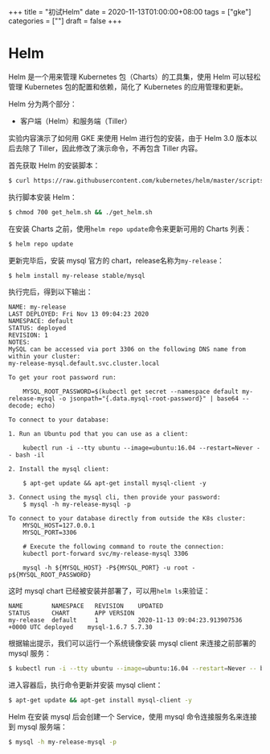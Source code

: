 +++
title = "初试Helm"
date = 2020-11-13T01:00:00+08:00
tags = ["gke"]
categories = [""]
draft = false
+++

# Helm

Helm 是一个用来管理 Kubernetes 包（Charts）的工具集，使用 Helm 可以轻松管理 Kubernetes 包的配置和依赖，简化了 Kubernetes 的应用管理和更新。

Helm 分为两个部分：

- 客户端（Helm）和服务端（Tiller）

实验内容演示了如何用 GKE 来使用 Helm 进行包的安装，由于 Helm 3.0 版本以后去除了 Tiller，因此修改了演示命令，不再包含 Tiller 内容。

首先获取 Helm 的安装脚本：

```sh
$ curl https://raw.githubusercontent.com/kubernetes/helm/master/scripts/get > get_helm.sh
```

执行脚本安装 Helm：

```sh
$ chmod 700 get_helm.sh && ./get_helm.sh
```

在安装 Charts 之前，使用`helm repo update`命令来更新可用的 Charts 列表：

```sh
$ helm repo update
```

更新完毕后，安装 mysql 官方的 chart，release名称为`my-release`：

```sh
$ helm install my-release stable/mysql
```

执行完后，得到以下输出：

```text
NAME: my-release
LAST DEPLOYED: Fri Nov 13 09:04:23 2020
NAMESPACE: default
STATUS: deployed
REVISION: 1
NOTES:
MySQL can be accessed via port 3306 on the following DNS name from within your cluster:
my-release-mysql.default.svc.cluster.local

To get your root password run:

    MYSQL_ROOT_PASSWORD=$(kubectl get secret --namespace default my-release-mysql -o jsonpath="{.data.mysql-root-password}" | base64 --decode; echo)

To connect to your database:

1. Run an Ubuntu pod that you can use as a client:

    kubectl run -i --tty ubuntu --image=ubuntu:16.04 --restart=Never -- bash -il

2. Install the mysql client:

    $ apt-get update && apt-get install mysql-client -y

3. Connect using the mysql cli, then provide your password:
    $ mysql -h my-release-mysql -p

To connect to your database directly from outside the K8s cluster:
    MYSQL_HOST=127.0.0.1
    MYSQL_PORT=3306

    # Execute the following command to route the connection:
    kubectl port-forward svc/my-release-mysql 3306

    mysql -h ${MYSQL_HOST} -P${MYSQL_PORT} -u root -p${MYSQL_ROOT_PASSWORD}
```

这时 mysql chart 已经被安装并部署了，可以用`helm ls`来验证：

```text
NAME      	NAMESPACE	REVISION	UPDATED                                	STATUS  	CHART      	APP VERSION
my-release	default  	1       	2020-11-13 09:04:23.913907536 +0000 UTC	deployed	mysql-1.6.7	5.7.30
```

根据输出提示，我们可以运行一个系统镜像安装 mysql client 来连接之前部署的 mysql 服务：

```sh
$ kubectl run -i --tty ubuntu --image=ubuntu:16.04 --restart=Never -- bash -il
```

进入容器后，执行命令更新并安装 mysql client：

```sh
$ apt-get update && apt-get install mysql-client -y
```

Helm 在安装 mysql 后会创建一个 Service，使用 mysql 命令连接服务名来连接到 mysql 服务端：

```sh
$ mysql -h my-release-mysql -p
```

